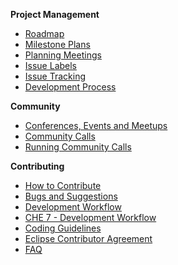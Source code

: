 **Project Management**
* [Roadmap](https://github.com/eclipse/che/wiki/Roadmap)
* [Milestone Plans](https://github.com/eclipse/che/wiki/Milestone-Plans)
* [Planning Meetings](https://github.com/eclipse/che/wiki/Che-Dev-Meetings)
* [Issue Labels](https://github.com/eclipse/che/wiki/Labels)  
* [Issue Tracking](https://github.com/eclipse/che/wiki/Issue-Tracking)
* [Development Process](https://github.com/eclipse/che/wiki/Development-Process)

**Community**
* [Conferences, Events and Meetups](https://github.com/eclipse/che/wiki/Conferences,-Events-and-Meetups)
* [Community Calls](https://github.com/eclipse/che/wiki/Che-Dev-Meetings)
* [Running Community Calls](https://github.com/eclipse/che/wiki/Che-Dev-Meetings-hygiene)

**Contributing**
* [How to Contribute](https://github.com/eclipse/che/wiki/How-To-Contribute)
* [Bugs and Suggestions](https://github.com/eclipse/che/wiki/Submitting-Bugs-and-Suggestions)
* [Development Workflow](https://github.com/eclipse/che/wiki/Development-Workflow)
* [CHE 7 - Development Workflow](https://github.com/eclipse/che/wiki/CHE-7---Development-Workflow)
* [Coding Guidelines](https://github.com/eclipse/che/wiki/Coding-Guidelines)
* [Eclipse Contributor Agreement](https://github.com/eclipse/che/wiki/Eclipse-Contributor-Agreement)
* [FAQ](https://github.com/eclipse/che/wiki/Technical-FAQ)

